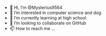 - 👋 Hi, I’m @Mysterius9564
- 👀 I’m interested in computer science and dog
- 🌱 I’m currently learning at high school 
- 💞️ I’m looking to collaborate on GitHub
- 📫 How to reach me ...

<!---
Mysterius9564/Mysterius9564 is a ✨ special ✨ repository because its `README.md` (this file) appears on your GitHub profile.
You can click the Preview link to take a look at your changes.
--->
